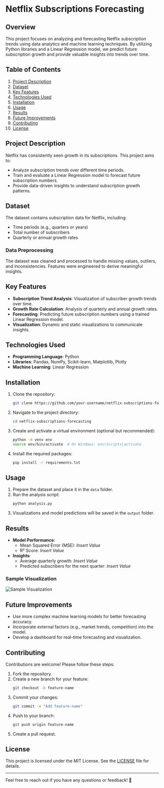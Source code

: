 # Netflix Subscriptions Forecasting

## Overview
This project focuses on analyzing and forecasting Netflix subscription trends using data analytics and machine learning techniques. By utilizing Python libraries and a Linear Regression model, we predict future subscription growth and provide valuable insights into trends over time.

## Table of Contents
1. [Project Description](#project-description)
2. [Dataset](#dataset)
3. [Key Features](#key-features)
4. [Technologies Used](#technologies-used)
5. [Installation](#installation)
6. [Usage](#usage)
7. [Results](#results)
8. [Future Improvements](#future-improvements)
9. [Contributing](#contributing)
10. [License](#license)

## Project Description
Netflix has consistently seen growth in its subscriptions. This project aims to:
- Analyze subscription trends over different time periods.
- Train and evaluate a Linear Regression model to forecast future subscription numbers.
- Provide data-driven insights to understand subscription growth patterns.

## Dataset
The dataset contains subscription data for Netflix, including:
- Time periods (e.g., quarters or years)
- Total number of subscribers
- Quarterly or annual growth rates

### Data Preprocessing
The dataset was cleaned and processed to handle missing values, outliers, and inconsistencies. Features were engineered to derive meaningful insights.

## Key Features
- **Subscription Trend Analysis**: Visualization of subscriber growth trends over time.
- **Growth Rate Calculation**: Analysis of quarterly and annual growth rates.
- **Forecasting**: Predicting future subscription numbers using a trained Linear Regression model.
- **Visualization**: Dynamic and static visualizations to communicate insights.

## Technologies Used
- **Programming Language**: Python
- **Libraries**: Pandas, NumPy, Scikit-learn, Matplotlib, Plotly
- **Machine Learning**: Linear Regression

## Installation

1. Clone the repository:
   ```bash
   git clone https://github.com/your-username/netflix-subscriptions-forecasting.git
   ```

2. Navigate to the project directory:
   ```bash
   cd netflix-subscriptions-forecasting
   ```

3. Create and activate a virtual environment (optional but recommended):
   ```bash
   python -m venv env
   source env/bin/activate  # On Windows: env\Scripts\activate
   ```

4. Install the required packages:
   ```bash
   pip install -r requirements.txt
   ```

## Usage

1. Prepare the dataset and place it in the `data` folder.
2. Run the analysis script:
   ```bash
   python analysis.py
   ```
3. Visualizations and model predictions will be saved in the `output` folder.

## Results
- **Model Performance**:
  - Mean Squared Error (MSE): _Insert Value_
  - R² Score: _Insert Value_
- **Insights**:
  - Average quarterly growth: _Insert Value_
  - Predicted subscribers for the next quarter: _Insert Value_

### Sample Visualization
![Sample Visualization](output/sample_visualization.png)

## Future Improvements
- Use more complex machine learning models for better forecasting accuracy.
- Incorporate external factors (e.g., market trends, competition) into the model.
- Develop a dashboard for real-time forecasting and visualization.

## Contributing
Contributions are welcome! Please follow these steps:
1. Fork the repository.
2. Create a new branch for your feature:
   ```bash
   git checkout -b feature-name
   ```
3. Commit your changes:
   ```bash
   git commit -m "Add feature-name"
   ```
4. Push to your branch:
   ```bash
   git push origin feature-name
   ```
5. Create a pull request.

## License
This project is licensed under the MIT License. See the [LICENSE](LICENSE) file for details.

---

Feel free to reach out if you have any questions or feedback! 🚀
